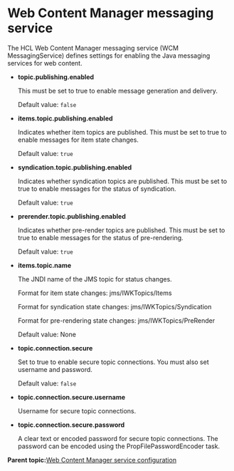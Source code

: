 # Web Content Manager messaging service

The HCL Web Content Manager messaging service \(WCM MessagingService\) defines settings for enabling the Java messaging services for web content.

-   **topic.publishing.enabled**

    This must be set to true to enable message generation and delivery.

    Default value: `false`

-   **items.topic.publishing.enabled**

    Indicates whether item topics are published. This must be set to true to enable messages for item state changes.

    Default value: `true`

-   **syndication.topic.publishing.enabled**

    Indicates whether syndication topics are published. This must be set to true to enable messages for the status of syndication.

    Default value: `true`

-   **prerender.topic.publishing.enabled**

    Indicates whether pre-render topics are published. This must be set to true to enable messages for the status of pre-rendering.

    Default value: `true`

-   **items.topic.name**

    The JNDI name of the JMS topic for status changes.

    Format for item state changes: jms/IWKTopics/Items

    Format for syndication state changes: jms/IWKTopics/Syndication

    Format for pre-rendering state changes: jms/IWKTopics/PreRender

    Default value: None

-   **topic.connection.secure**

    Set to true to enable secure topic connections. You must also set username and password.

    Default value: `false`

-   **topic.connection.secure.username**

    Username for secure topic connections.

-   **topic.connection.secure.password**

    A clear text or encoded password for secure topic connections. The password can be encoded using the PropFilePasswordEncoder task.


**Parent topic:**[Web Content Manager service configuration](../admin-system/srvcfgwcmref.md)


